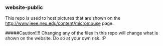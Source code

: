 ### website-public
This repo is used to host pictures that are shown on the <a href="http://www.ieee.neu.edu/content/micromouse">http://www.ieee.neu.edu/content/micromouse</a> page.

#####Caution!!!!
Changing any of the files in this repo will change what is shown on the website. Do so at your own risk. :P
